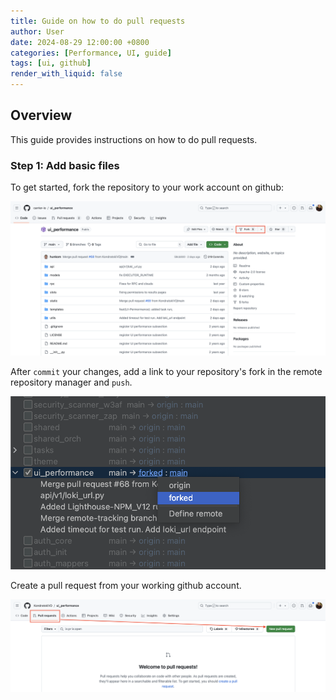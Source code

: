 ```yaml
---
title: Guide on how to do pull requests
author: User
date: 2024-08-29 12:00:00 +0800
categories: [Performance, UI, guide]
tags: [ui, github]
render_with_liquid: false
---
```


## Overview

This guide provides instructions on how to do pull requests.
### Step 1: Add basic files

To get started, fork the repository to your work account on github:

![Guide Image](/assets/posts_img/guide_pull_request.png)

After `commit` your changes, add a link to your repository's fork in the remote repository manager and `push`.

![Guide Image](/assets/posts_img/guide_pull_request_2.png)

Create a pull request from your working github account.

![Guide Image](/assets/posts_img/guide_pull_request_3.png)
